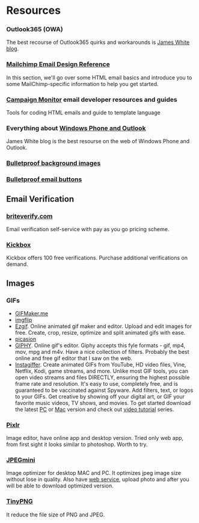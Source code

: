 # Resources

### Outlook365 (OWA)
The best recourse of Outlook365 quirks and workarounds is [James White blog](https://blog.jmwhite.co.uk/2014/07/22/office-365-quirks-for-email-designers/).

### [Mailchimp Email Design Reference](http://templates.mailchimp.com/)
In this section, we'll go over some HTML email basics and introduce you to some MailChimp-specific information to help you get started.

### [Campaign Monitor](https://www.campaignmonitor.com/dev-resources/) email developer resources and guides
Tools for coding HTML emails and guide to template language

### Everything about [Windows Phone and Outlook](https://blog.jmwhite.co.uk/email-development/)
James White blog is the best resourse on the web of Windows Phone and Outlook.

### [Bulletproof background images](https://backgrounds.cm/)

### [Bulletproof email buttons](https://buttons.cm/)


## Email Verification

### [briteverify.com](http://www.briteverify.com/)
Email verification self-service with pay as you go pricing scheme.

### [Kickbox](https://kickbox.io/email-verification)
Kickbox offers 100 free verifications. Purchase additional verifications on demand.


## Images

### GIFs
- [GIFMaker.me](http://gifmaker.me/)
- [imgflip](https://imgflip.com/images-to-gif)
- [Ezgif](http://ezgif.com/). Online animated gif maker and editor. Upload and edit images for free. Create, crop, resize, optimize and split animated gifs with ease.
- [picasion](http://picasion.com/get-photo)
- [GIPHY](http://giphy.com/). Online gif's editor. Giphy accepts this fyle formats - gif, mp4, mov, mpg and m4v. Have a nice collection of filters. Probably the best online and free gif editor that I saw on the web.
- [Instagiffer](http://instagiffer.com/). Create animated GIFs from YouTube, HD video files, Vine, Netflix, Kodi, game streams, and more. Unlike most GIF tools, you can open video streams and files DIRECTLY, ensuring the highest possible frame rate and resolution. It's easy to use, completely free, and is guaranteed to be vaccinated against Spyware. Add filters, text, or logos to your GIFs. Get creative by showing off your digital art, or GIF your favorite music videos, TV shows, and movies. To get started download the latest [PC](http://instagiffer.com/) or [Mac](http://instagiffer.com/) version and check out [video tutorial](https://www.youtube.com/playlist?list=PLAKf1S0sDJDhNbEbIkgBIBqWDrOXzcSUe) series.

### [Pixlr](https://pixlr.com/)
Image editor, have online app and desktop version. Tried only web app, from first sight it looks similar to photoshop. Worth to try.

### [JPEGmini](http://www.jpegmini.com/)
Image optimizer for desktop MAC and PC. It optimizes jpeg image size without lose in quality. Also have [web service](http://www.jpegmini.com/), upload photo and after you will be able to download optimized version.

### [TinyPNG](https://tinypng.com/)
It reduce the file size of PNG and JPEG.
